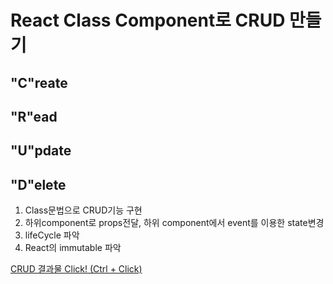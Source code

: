 # React Class Component로 CRUD 만들기  

<h2>"C"reate</h2>
<h2>"R"ead</h2>
<h2>"U"pdate</h2>
<h2>"D"elete</h2>

1. Class문법으로 CRUD기능 구현
2. 하위component로 props전달, 하위 component에서 event를 이용한 state변경
3. lifeCycle 파악
4. React의 immutable 파악

<a href="https://junil-git.github.io/SaengKoReact/" target="_blank">CRUD 결과물 Click! (Ctrl + Click)</a>



